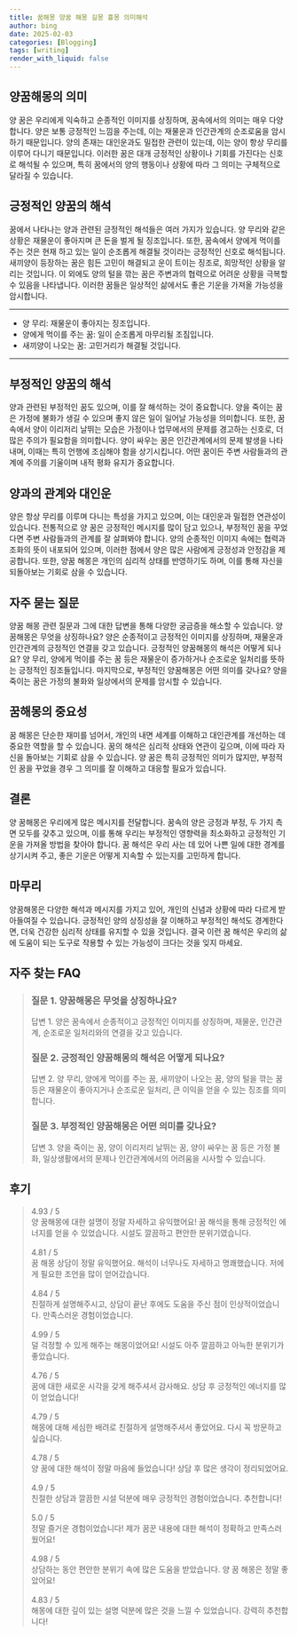 ```yaml
---
title: 꿈해몽 양꿈 해몽 길몽 흉몽 의미해석
author: bing
date: 2025-02-03
categories: [Blogging]
tags: [writing]
render_with_liquid: false
---
```



<h2 id='양꿈해몽의 의미'>양꿈해몽의 의미</h2>

<p>양 꿈은 우리에게 익숙하고 순종적인 이미지를 상징하며, 꿈속에서의 의미는 매우 다양합니다. 양은 보통 긍정적인 느낌을 주는데, 이는 재물운과 인간관계의 순조로움을 암시하기 때문입니다. 양의 존재는 대인운과도 밀접한 관련이 있는데, 이는 양이 항상 무리를 이루어 다니기 때문입니다. 이러한 꿈은 대개 긍정적인 상황이나 기회를 가진다는 신호로 해석될 수 있으며, 특히 꿈에서의 양의 행동이나 상황에 따라 그 의미는 구체적으로 달라질 수 있습니다.</p>

<h2 id='긍정적인 양꿈의 해석'>긍정적인 양꿈의 해석</h2>

<p>꿈에서 나타나는 양과 관련된 긍정적인 해석들은 여러 가지가 있습니다. 양 무리와 같은 상황은 재물운이 좋아지며 큰 돈을 벌게 될 징조입니다. 또한, 꿈속에서 양에게 먹이를 주는 것은 현재 하고 있는 일이 순조롭게 해결될 것이라는 긍정적인 신호로 해석됩니다. 새끼양이 등장하는 꿈은 힘든 고민이 해결되고 운이 트이는 징조로, 희망적인 상황을 알리는 것입니다. 이 외에도 양의 털을 깎는 꿈은 주변과의 협력으로 어려운 상황을 극복할 수 있음을 나타냅니다. 이러한 꿈들은 일상적인 삶에서도 좋은 기운을 가져올 가능성을 암시합니다.</p>

<hr />

<ul>
    <li>양 무리: 재물운이 좋아지는 징조입니다.</li>
    <li>양에게 먹이를 주는 꿈: 일이 순조롭게 마무리될 조짐입니다.</li>
    <li>새끼양이 나오는 꿈: 고민거리가 해결될 것입니다.</li>
</ul>

<hr />

<h2 id='부정적인 양꿈의 해석'>부정적인 양꿈의 해석</h2>

<p>양과 관련된 부정적인 꿈도 있으며, 이를 잘 해석하는 것이 중요합니다. 양을 죽이는 꿈은 가정에 불화가 생길 수 있으며 좋지 않은 일이 일어날 가능성을 의미합니다. 또한, 꿈속에서 양이 이리저리 날뛰는 모습은 가정이나 업무에서의 문제를 경고하는 신호로, 더 많은 주의가 필요함을 의미합니다. 양이 싸우는 꿈은 인간관계에서의 문제 발생을 나타내며, 이때는 특히 언행에 조심해야 함을 상기시킵니다. 어떤 꿈이든 주변 사람들과의 관계에 주의를 기울이며 내적 평화 유지가 중요합니다.</p>

<h2 id='양과의 관계와 대인운'>양과의 관계와 대인운</h2>

<p>양은 항상 무리를 이루며 다니는 특성을 가지고 있으며, 이는 대인운과 밀접한 연관성이 있습니다. 전통적으로 양 꿈은 긍정적인 메시지를 많이 담고 있으나, 부정적인 꿈을 꾸었다면 주변 사람들과의 관계를 잘 살펴봐야 합니다. 양의 순종적인 이미지 속에는 협력과 조화의 뜻이 내포되어 있으며, 이러한 점에서 양은 많은 사람에게 긍정성과 안정감을 제공합니다. 또한, 양꿈 해몽은 개인의 심리적 상태를 반영하기도 하며, 이를 통해 자신을 되돌아보는 기회로 삼을 수 있습니다.</p>

<h2 id='자주 묻는 질문'>자주 묻는 질문</h2>

<p>양꿈 해몽 관련 질문과 그에 대한 답변을 통해 다양한 궁금증을 해소할 수 있습니다. 양꿈해몽은 무엇을 상징하나요? 양은 순종적이고 긍정적인 이미지를 상징하며, 재물운과 인간관계의 긍정적인 연결을 갖고 있습니다. 긍정적인 양꿈해몽의 해석은 어떻게 되나요? 양 무리, 양에게 먹이를 주는 꿈 등은 재물운이 증가하거나 순조로운 일처리를 뜻하는 긍정적인 징조들입니다. 마지막으로, 부정적인 양꿈해몽은 어떤 의미를 갖나요? 양을 죽이는 꿈은 가정의 불화와 일상에서의 문제를 암시할 수 있습니다.</p>

<h2 id='꿈해몽의 중요성'>꿈해몽의 중요성</h2>

<p>꿈 해몽은 단순한 재미를 넘어서, 개인의 내면 세계를 이해하고 대인관계를 개선하는 데 중요한 역할을 할 수 있습니다. 꿈의 해석은 심리적 상태와 연관이 깊으며, 이에 따라 자신을 돌아보는 기회로 삼을 수 있습니다. 양 꿈은 특히 긍정적인 의미가 많지만, 부정적인 꿈을 꾸었을 경우 그 의미를 잘 이해하고 대응할 필요가 있습니다.</p>

<h2 id='결론'>결론</h2>

<p>양 꿈해몽은 우리에게 많은 메시지를 전달합니다. 꿈속의 양은 긍정과 부정, 두 가지 측면 모두를 갖추고 있으며, 이를 통해 우리는 부정적인 영향력을 최소화하고 긍정적인 기운을 가져올 방법을 찾아야 합니다. 꿈 해석은 우리 사는 데 있어 나쁜 일에 대한 경계를 상기시켜 주고, 좋은 기운은 어떻게 지속할 수 있는지를 고민하게 합니다.</p>

<h2 id='마무리'>마무리</h2>

<p>양꿈해몽은 다양한 해석과 메시지를 가지고 있어, 개인의 신념과 상황에 따라 다르게 받아들여질 수 있습니다. 긍정적인 양의 상징성을 잘 이해하고 부정적인 해석도 경계한다면, 더욱 건강한 심리적 상태를 유지할 수 있을 것입니다. 결국 이런 꿈 해석은 우리의 삶에 도움이 되는 도구로 작용할 수 있는 가능성이 크다는 것을 잊지 마세요.</p>


<h2 id='자주_찾는_FAQ'>자주 찾는 FAQ</h2>
<div itemscope="" itemtype="https://schema.org/FAQPage"> 
<blockquote> 
<div itemscope="" itemprop="mainEntity" itemtype="https://schema.org/Question"> 
<h3 itemprop="name">질문 1. 양꿈해몽은 무엇을 상징하나요?</h3> 
<div itemscope="" itemprop="acceptedAnswer" itemtype="https://schema.org/Answer"> 
<span itemprop="text"> 
<p>답변 1. 양은 꿈속에서 순종적이고 긍정적인 이미지를 상징하며, 재물운, 인간관계, 순조로운 일처리와의 연결을 갖고 있습니다.</p> 
</span> 
</div> 
</div> 
<div itemscope="" itemprop="mainEntity" itemtype="https://schema.org/Question"> 
<h3 itemprop="name">질문 2. 긍정적인 양꿈해몽의 해석은 어떻게 되나요?</h3> 
<div itemscope="" itemprop="acceptedAnswer" itemtype="https://schema.org/Answer"> 
<span itemprop="text"> 
<p>답변 2. 양 무리, 양에게 먹이를 주는 꿈, 새끼양이 나오는 꿈, 양의 털을 깎는 꿈 등은 재물운이 좋아지거나 순조로운 일처리, 큰 이익을 얻을 수 있는 징조를 의미합니다.</p> 
</span> 
</div> 
</div> 
<div itemscope="" itemprop="mainEntity" itemtype="https://schema.org/Question"> 
<h3 itemprop="name">질문 3. 부정적인 양꿈해몽은 어떤 의미를 갖나요?</h3> 
<div itemscope="" itemprop="acceptedAnswer" itemtype="https://schema.org/Answer"> 
<span itemprop="text"> 
<p>답변 3. 양을 죽이는 꿈, 양이 이리저리 날뛰는 꿈, 양이 싸우는 꿈 등은 가정 불화, 일상생활에서의 문제나 인간관계에서의 어려움을 시사할 수 있습니다.</p> 
</span> 
</div> 
</div> 
</blockquote> 
</div>
<h2 id='후기'>후기</h2>
<div itemscope itemtype="https://schema.org/Product">
  <blockquote>
  <div itemprop="review" itemscope itemtype="https://schema.org/Review">
      <div itemprop="reviewRating" itemscope itemtype="https://schema.org/Rating"> <span itemprop="ratingValue">4.93</span> / <span itemprop="bestRating">5</span> </div>
      <span itemprop="reviewBody">양 꿈해몽에 대한 설명이 정말 자세하고 유익했어요! 꿈 해석을 통해 긍정적인 에너지를 얻을 수 있었습니다. 시설도 깔끔하고 편안한 분위기였습니다.</span>
  </div>
  <br>
  <div itemprop="review" itemscope itemtype="https://schema.org/Review">
      <div itemprop="reviewRating" itemscope itemtype="https://schema.org/Rating"> <span itemprop="ratingValue">4.81</span> / <span itemprop="bestRating">5</span> </div>
      <span itemprop="reviewBody">꿈 해몽 상담이 정말 유익했어요. 해석이 너무나도 자세하고 명쾌했습니다. 저에게 필요한 조언을 많이 얻어갔습니다.</span>
  </div>
  <br>
  <div itemprop="review" itemscope itemtype="https://schema.org/Review">
      <div itemprop="reviewRating" itemscope itemtype="https://schema.org/Rating"> <span itemprop="ratingValue">4.84</span> / <span itemprop="bestRating">5</span> </div>
      <span itemprop="reviewBody">친절하게 설명해주시고, 상담이 끝난 후에도 도움을 주신 점이 인상적이었습니다. 만족스러운 경험이었습니다.</span>
  </div>
  <br>
  <div itemprop="review" itemscope itemtype="https://schema.org/Review">
      <div itemprop="reviewRating" itemscope itemtype="https://schema.org/Rating"> <span itemprop="ratingValue">4.99</span> / <span itemprop="bestRating">5</span> </div>
      <span itemprop="reviewBody">덜 걱정할 수 있게 해주는 해몽이었어요! 시설도 아주 깔끔하고 아늑한 분위기가 좋았습니다.</span>
  </div>
  <br>
  <div itemprop="review" itemscope itemtype="https://schema.org/Review">
      <div itemprop="reviewRating" itemscope itemtype="https://schema.org/Rating"> <span itemprop="ratingValue">4.76</span> / <span itemprop="bestRating">5</span> </div>
      <span itemprop="reviewBody">꿈에 대한 새로운 시각을 갖게 해주셔서 감사해요. 상담 후 긍정적인 에너지를 많이 얻었습니다!</span>
  </div>
  <br>
  <div itemprop="review" itemscope itemtype="https://schema.org/Review">
      <div itemprop="reviewRating" itemscope itemtype="https://schema.org/Rating"> <span itemprop="ratingValue">4.79</span> / <span itemprop="bestRating">5</span> </div>
      <span itemprop="reviewBody">해몽에 대해 세심한 배려로 친절하게 설명해주셔서 좋았어요. 다시 꼭 방문하고 싶습니다.</span>
  </div>
  <br>
  <div itemprop="review" itemscope itemtype="https://schema.org/Review">
      <div itemprop="reviewRating" itemscope itemtype="https://schema.org/Rating"> <span itemprop="ratingValue">4.78</span> / <span itemprop="bestRating">5</span> </div>
      <span itemprop="reviewBody">양 꿈에 대한 해석이 정말 마음에 들었습니다! 상담 후 많은 생각이 정리되었어요. </span>
  </div>
  <br>
  <div itemprop="review" itemscope itemtype="https://schema.org/Review">
      <div itemprop="reviewRating" itemscope itemtype="https://schema.org/Rating"> <span itemprop="ratingValue">4.9</span> / <span itemprop="bestRating">5</span> </div>
      <span itemprop="reviewBody">친절한 상담과 깔끔한 시설 덕분에 매우 긍정적인 경험이었습니다. 추천합니다!</span>
  </div>
  <br>
  <div itemprop="review" itemscope itemtype="https://schema.org/Review">
      <div itemprop="reviewRating" itemscope itemtype="schema.org/Rating"> <span itemprop="ratingValue">5.0</span> / <span itemprop="bestRating">5</span> </div>
      <span itemprop="reviewBody">정말 즐거운 경험이었습니다! 제가 꿈꾼 내용에 대한 해석이 정확하고 만족스러웠어요!</span>
  </div>
  <br>
  <div itemprop="review" itemscope itemtype="https://schema.org/Review">
      <div itemprop="reviewRating" itemscope itemtype="schema.org/Rating"> <span itemprop="ratingValue">4.98</span> / <span itemprop="bestRating">5</span> </div>
      <span itemprop="reviewBody">상담하는 동안 편안한 분위기 속에 많은 도움을 받았습니다. 양 꿈 해몽은 정말 좋았어요!</span>
  </div>
  <br>
  <div itemprop="review" itemscope itemtype="https://schema.org/Review">
      <div itemprop="reviewRating" itemscope itemtype="schema.org/Rating"> <span itemprop="ratingValue">4.83</span> / <span itemprop="bestRating">5</span> </div>
      <span itemprop="reviewBody">해몽에 대한 깊이 있는 설명 덕분에 많은 것을 느낄 수 있었습니다. 강력히 추천합니다!</span>
  </div>
  </blockquote>
</div>
